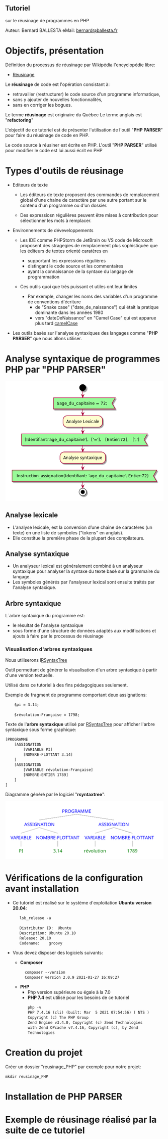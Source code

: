## Tutoriel 
sur le réusinage de programmes 
en PHP

Auteur: Bernard BALLESTA
eMail: bernard@ballesta.fr

# Objectifs, présentation

Définition du processus de réusinage par Wikipédia l'encyclopédie libre:
- [Réusinage](https://fr.wikipedia.org/wiki/Réusinage_de_code)

Le **réusinage** de code est l'opération consistant à:
- retravailler (restructurer) le code source d'un programme informatique, 
- sans y ajouter de nouvelles fonctionnalités,
- sans en corriger les bogues.


Le terme **réusinage** est originaire du Québec
Le terme anglais est "**refactoring**"

L'objectif de ce tutoriel est de présenter l'utilisation de l'outil "**PHP PARSER**" 
pour faire du réusinage de code en PHP.

Le code source à réusiner est écrite en PHP.
L'outil "**PHP PARSER**" utilisé pour modifier le code est lui aussi écrit en PHP

# Types d'outils de réusinage

- Editeurs de texte
    - Les éditeurs de texte proposent des commandes de remplacement global
d'une chaine de caractère par une autre
portant sur le contenu d'un programme ou d'un dossier.

    - Des expressiosn régulières peuvent être mises à contribution pour sélectionner les 
    mots à remplacer.
      
- Environnements de déveveloppements
    - Les IDE comme PHPStorm de JetBrain ou VS code de Microsoft proposent des stragegies de remplacement 
    plus sophistiquée que les éditeurs de textes orienté caratères en 
        - supportant les expressions régulières 
        - distingant le code source et les commentaires
        - ayant la connaissance de la syntaxe du langage de programmation
      
    - Ces outils quoi que très puissant et utiles ont leur limites
        - Par exemple, changer les noms des variables d'un programme de conventions d'écriture 
            - de "Snake case" ("date_de_naissance") qui était la pratique dominante dans les années 1980 
            - vers "dateDeNaissance" en "Camel Case" qui est apparue plus tard
              [camelCase](https://commons.wikimedia.org/wiki/File:CamelCase.svg#/media/Fichier:CamelCase.svg)
              
- Les outils basés sur l'analyse syntaxiques des langages comme "**PHP PARSER**" que nous allons utiliser.
 
# Analyse syntaxique de programmes PHP par "**PHP PARSER**" 

![Analyse lexicale et Syntaxique](Analyse_syntaxique.png)

## Analyse lexicale
- L’analyse lexicale, est la conversion d’une chaîne de caractères (un texte) 
en une liste de symboles ("tokens" en anglais). 
- Elle constitue la première phase de la plupart des compilateurs. 

## Analyse syntaxique
- Un analyseur lexical est généralement combiné à un analyseur syntaxique pour
  analyser la syntaxe du texte basé sur la grammaire du langage.
- Les symboles générés par l'analyseur lexical sont ensuite traités par l'analyse syntaxique. 
  
## Arbre syntaxique

L`arbre syntaxique du programme est: 
- le résultat de l'analyse syntaxique
- sous forme d'une structure de données adaptés aux modifications et 
  ajouts à faire par le processus de réusinage

### Visualisation d'arbres syntaxiques

Nous utiliserons l[RSyntaxTree](https://yohasebe.com/rsyntaxtree/)

Outil permettant de générer la visualisation d'un arbre syntaxique à partir d'une version textuelle.

Utilisé dans ce tutoriel à des fins pédagogiques seulement.

Exemple de fragment de programme comportant deux assignations:

````
    $pi = 3.14;
    
    $révolution-Française = 1798;
````

Texte de l'**arbre syntaxique** utilisé par
[RSyntaxTree](https://yohasebe.com/rsyntaxtree/) pour afficher l'arbre syntaxique sous forme graphique:

````
[PROGRAMME
    [ASSIGNATION
        [VARIABLE PI]
        [NOMBRE-FLOTTANT 3.14]
    ]
    [ASSIGNATION
        [VARIABLE révolution-Française]
        [NOMBRE-ENTIER 1789]
    ]
]
````
Diagramme généré par le logiciel "**rsyntaxtree**":

![Arbre syntaxique de deux assinations](AS_Assignations.png)




# Vérifications de la configuration avant installation

- Ce tutoriel est réalisé sur le système d'exploitation **Ubuntu version 20.04**:

    ````
       lsb_release -a
  
       Distributor ID:	Ubuntu
       Description:	Ubuntu 20.10
       Release:	20.10
       Codename:	groovy
    ````
  
- Vous devez disposer des logiciels suivants:
    - **Composer**
      ````
        composer --version
        Composer version 2.0.9 2021-01-27 16:09:27
      ````
    - **PHP**
      - Php version supérieure ou égale à la 7.0
      - **PHP 7.4** est utilisé pour les besoins de ce tutoriel
          ````
          php -v
          PHP 7.4.16 (cli) (built: Mar  5 2021 07:54:56) ( NTS )
          Copyright (c) The PHP Group
          Zend Engine v3.4.0, Copyright (c) Zend Technologies
          with Zend OPcache v7.4.16, Copyright (c), by Zend Technologies
          ````
    
# Creation du projet

Créer un dossier "reusinage_PHP" par exemple pour notre projet:

````
mkdir reusinage_PHP
````


# Installation de PHP PARSER




# Exemple de réusinage réalisé par la suite de ce tutoriel

